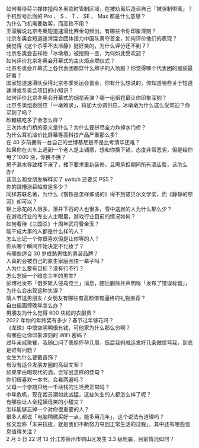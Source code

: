 如何看待荷兰媒体擅闯冬奥临时管制区域，在被劝离后造谣自己「被强制带离」？  
手机型号后面的 Pro 、 S 、 T 、 SE 、 Max 都是什么意思？  
为什么飞机需要数客，而高铁不用？  
王濛解说北京冬奥短道速滑比赛金句频出，有哪些令你印象深刻？  
北京冬奥会短道速滑混合团体接力中国队勇夺首金，如何评价他们的表现？  
我觉得《这个杀手不太冷静》挺好笑的，为什么评分还不到 7？  
北京冬奥会吉祥物「冰墩墩」被抢购一空，为何如此受欢迎？  
如何评价北京冬奥会开幕式的主火炬点燃仪式？  
北京冬奥会开幕式上各代表团都穿什么牌子的入场服？你觉得哪个代表团的服装最好看？  
国家短道速滑队获得北京冬季奥运会首金，你有什么想说的，你知道哪些关于短道速滑或冬奥会项目的小知识？  
如何评价北京冬奥会开幕式的烟花表演？哪一组烟花最让你印象深刻？  
北京冬奥组委回应「一墩难求」，将加大协调供应，冰墩墩为什么这么受欢迎？你买到了吗？  
砂糖橘吃多了会怎么样？  
三次炸水门桥的意义是什么？为什么要拼尽全力炸掉水门桥？  
为什么耳机溢价比屏幕等高科技产品严重那么多?  
在 40 岁前拥有一台自己的兰博基尼是不是比考清华还难？  
如果你在火车上遇到一个老人是上铺票，想和你换下铺，态度非常恶劣，但是给你甩了1000 块，你换不换？  
房子漏水导致楼下淹了，楼下要求重新装修，且需承担期间所有酒店费，该怎么办?  
该怎么和女朋友解释买了 switch 还要买 PS5？  
你的跳槽涨薪幅度是多少？  
同样苏联名著，为什么《钢铁是怎样炼成的》得不到诺贝尔文学奖，而《静静的顿河》却可以？  
锦上添花的人很多，落井下石的人也很多，雪中送炭的人为什么那么少？  
在游戏行业的专业人士眼里，游戏行业目前的情况如何？  
如何看待《三国杀》十周年武将曹金玉？  
能干成大事的人都是什么样的人？  
怎么忘记一个你很喜欢但是让你等的人？  
你从哪个瞬间开始决定不化妆了？  
有哪些适合 30 岁成熟男性的男装品牌？  
人真的会被自己的原生家庭困住一辈子吗？  
人为什么要有目标？没有行不行？  
怎么忘掉一个暗恋三年的男生?  
彭博社发布「俄罗斯入侵乌克兰」消息，随后删除并声明称「发布了错误标题」，为什么会出现这种失误？  
情人节送男朋友 / 女朋友有哪些有高颜值有逼格的礼物推荐？  
自由插画师晚年怎么办？  
男朋友为什么觉得 600 块钱的衣服贵？  
2022 年你的年终奖有多少？春节过年够花吗？  
《龙珠》中悟空明明很有钱，可他家为什么那么穷啊？  
有哪些让你印象深刻的 WiFi 密码？  
过年亲戚聚餐，我随口问了表姐怀孕几周，饭后我妈就连发好几条微信骂我，到底是谁有问题？  
女生为什么要戴首饰？  
有没有适合发朋友圈的高级文案？  
如果李白喝现代的酒，会写出怎样的佳句？  
你们很喜欢一本书，会看两遍吗？  
父母一个学期只给一千块钱的生活费正常吗？  
中年危机，现在裁员潮如此凶猛，这些失业的人都怎么样了呢？  
有哪些让人全程姨母笑的小甜文？  
怎样能够忘掉一个对你很重要的人？  
很多人都说「电脑稍微买好一点，能多用几年」，这个说法有道理吗？  
张文宏称「未来抗疫，就是我们不断努力夺回正常生活的过程」，其中还有哪些信息值得关注？  
2 月 5 日 22 时 13 分江苏徐州市铜山区发生 3.3 级地震，目前情况如何？  
